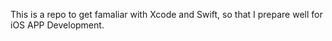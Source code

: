 This is a repo to get famaliar with Xcode and Swift, so that I prepare well for iOS APP Development.
